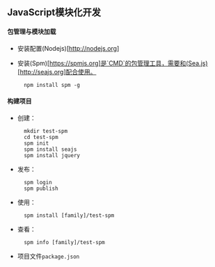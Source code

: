 ## JavaScript模块化开发
#### 包管理与模块加载
+ 安装配置(Nodejs)[http://nodejs.org]
+ 安装(Spm)[https://spmjs.org]是`CMD`的包管理工具，需要和(Sea.js)[http://seajs.org]配合使用。

		npm install spm -g

#### 构建项目
+ 创建：
		
		mkdir test-spm
		cd test-spm
		spm init
		spm install seajs
		spm install jquery

+ 发布：
		
		spm login
		spm publish
		
+ 使用：

		spm install [family]/test-spm

+ 查看：
	
		spm info [family]/test-spm		


+ 项目文件`package.json`

